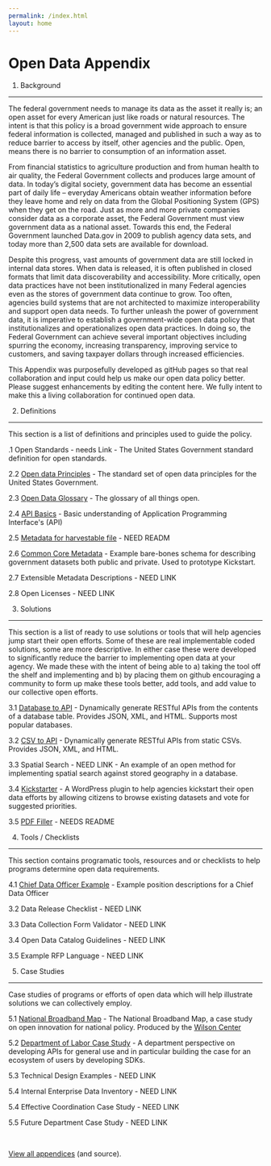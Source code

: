 ```yaml
---
permalink: /index.html
layout: home
---
```



Open Data Appendix
==================


1. Background
-------------
The federal government needs to  manage its data as the asset it really is; an open asset for every American just like roads or natural resources. The intent is that this policy is a broad government wide approach to ensure federal information is collected, managed and published in such a way as to reduce barrier to access by itself, other agencies and the public.  Open, means there is no barrier to consumption of an information asset.  

From financial statistics to agriculture production and from human health to air quality, the Federal Government collects and produces large amount of data.  In today’s digital society, government data has become an essential part of daily life – everyday Americans obtain weather information before they leave home and rely on data from the Global Positioning System (GPS) when they get on the road.  Just as more and more private companies consider data as a corporate asset, the Federal Government must view government data as a national asset.  Towards this end, the Federal Government launched Data.gov in 2009 to publish agency data sets, and today more than 2,500 data sets are available for download.

Despite this progress, vast amounts of government data are still locked in internal data stores. When data is released, it is often published in closed formats that limit data discoverability and accessibility.  More critically, open data practices have not been institutionalized in many Federal agencies even as the stores of government data continue to grow.  Too often, agencies build systems that are not architected to maximize interoperability and support open data needs.  To further unleash the power of government data, it is imperative to establish a government-wide open data policy that institutionalizes and operationalizes open data practices.  In doing so, the Federal Government can achieve several important objectives including spurring the economy, increasing transparency, improving service to customers, and saving taxpayer dollars through increased efficiencies.

This Appendix was purposefully developed as gitHub pages so that real collaboration and input could help us make our open data policy better.  Please suggest enhancements by editing the content here.  We fully intent to make this a living collaboration for continued open data.


2. Definitions
---------------
This section is a list of definitions and principles used to guide the policy.

.1 Open Standards - needs Link - The United States Government standard definition for open standards.

2.2 [Open data Principles](http://project-open-data.github.com/open-data-principles/) - The standard set of open data principles for the United States Government.

2.3 [Open Data Glossary](http://project-open-data.github.com/glossary/) - The glossary of all things open.	

2.4 [API Basics](http://project-open-data.github.com/api-basics/) - Basic understanding of Application Programming Interface's (API)

2.5 [Metadata for harvestable file](https://github.com/project-open-data/vocab.data.gov) - NEED READM

2.6 [Common Core Metadata](https://github.com/project-open-data/dataset-schema) - Example bare-bones schema for describing government datasets both public and private. Used to prototype Kickstart.

2.7 Extensible Metadata Descriptions - NEED LINK	

2.8 Open Licenses - NEED LINK
	

3. Solutions 
------------
This section is a list of ready to use solutions or tools that will help agencies jump start their open efforts.  Some of these are real implementable coded solutions, some are more descriptive.  In either case these were developed to significantly reduce the barrier to implementing open data at your agency.  We made these with the intent of being able to a) taking the tool off the shelf and implementing and b) by placing them on github encouraging a community to form up make these tools better, add tools, and add value to our collective open efforts.

3.1 [Database to API](https://github.com/project-open-data/db-to-api) - Dynamically generate RESTful APIs from the contents of a database table. Provides JSON, XML, and HTML. Supports most popular databases.

3.2 [CSV to API](https://github.com/project-open-data/csv-to-api) - Dynamically generate RESTful APIs from static CSVs. Provides JSON, XML, and HTML.

3.3 Spatial Search - NEED LINK - An example of an open method for implementing spatial search against stored geography in a database.

3.4 [Kickstarter](https://github.com/project-open-data/kickstart) - A WordPress plugin to help agencies kickstart their open data efforts by allowing citizens to browse existing datasets and vote for suggested priorities.

3.5 [PDF Filler](https://github.com/project-open-data/pdf-filler) - NEEDS README

4. Tools / Checklists
---------------------
This section contains programatic tools, resources and or checklists to help programs determine open data requirements.

4.1 [Chief Data Officer Example](http://project-open-data.github.com/cdo-description/) - Example position descriptions for a Chief Data Officer

3.2 Data Release Checklist - NEED LINK

3.3 Data Collection Form Validator - NEED LINK

3.4 Open Data Catalog Guidelines - NEED LINK

3.5 Example RFP Language - NEED LINK


5. Case Studies
---------------
Case studies of programs or efforts of open data which will help illustrate solutions we can collectively employ.

5.1 [National Broadband Map](http://www.wilsoncenter.org/sites/default/files/National%20Broadband%20Map%20Wilson%20Center%20Case%20Study.pdf) - The National Broadband Map, a case study on open innovation for national policy.  Produced by the [Wilson Center](http://www.wilsoncenter.org/)

5.2 [Department of Labor Case Study](http://project-open-data.github.com/Labor_OpenData_CaseStudy/) - A department perspective on developing APIs for general use and in particular building the case for an ecosystem of users by developing SDKs.

5.3 Technical Design Examples - NEED LINK

5.4 Internal Enterprise Data Inventory - NEED LINK

5.4 Effective Coordination Case Study - NEED LINK

5.5 Future Department Case Study - NEED LINK

<ul id="github-widget" data-type="repos" data-org="project-open-data" data-limit="100">&nbsp;</ul>

<a href="http://github.com/project-open-data/">View all appendices</a> (and source).
